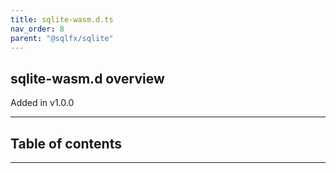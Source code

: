 ```yaml
---
title: sqlite-wasm.d.ts
nav_order: 8
parent: "@sqlfx/sqlite"
---
```


## sqlite-wasm.d overview

Added in v1.0.0

---

<h2 class="text-delta">Table of contents</h2>

---

